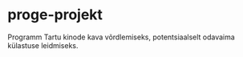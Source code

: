 # proge-projekt
Programm Tartu kinode kava võrdlemiseks, potentsiaalselt odavaima külastuse leidmiseks.
